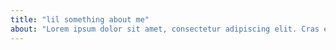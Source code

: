 ```yaml
---
title: "lil something about me"
about: "Lorem ipsum dolor sit amet, consectetur adipiscing elit. Cras et libero id nisl viverra efficitur. Mauris nisl enim, consequat laoreet augue eget, pellentesque interdum libero. Nullam eros eros, molestie pharetra varius a, mollis quis justo. Aliquam aliquam hendrerit turpis, quis molestie est tristique a. Nunc congue vehicula urna nec auctor. Vivamus fringilla eros imperdiet luctus rhoncus. Aliquam eget enim rutrum, sollicitudin turpis eget, interdum elit. Nullam felis dolor, aliquam quis pharetra et, ullamcorper ac dolor."
---
```

